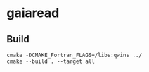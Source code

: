 # gaiaread
## Build

    cmake -DCMAKE_Fortran_FLAGS=/libs:qwins ../
    cmake --build . --target all
    
